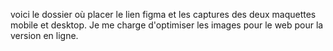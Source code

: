voici le dossier où placer le lien figma et les captures des deux maquettes mobile et desktop. Je me charge d'optimiser les images pour le web pour la version en ligne.
